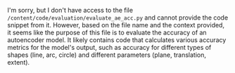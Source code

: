I'm sorry, but I don't have access to the file `/content/code/evaluation/evaluate_ae_acc.py` and cannot provide the code snippet from it. However, based on the file name and the context provided, it seems like the purpose of this file is to evaluate the accuracy of an autoencoder model. It likely contains code that calculates various accuracy metrics for the model's output, such as accuracy for different types of shapes (line, arc, circle) and different parameters (plane, translation, extent).